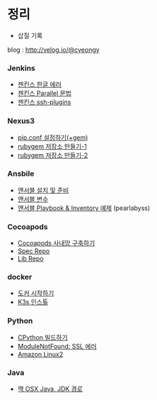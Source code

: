 # 정리

* 삽질 기록

blog : http://velog.io/@cyeongy

### Jenkins

* [젠킨스 한글 에러](jenkins/jenkins-hangul-error.md)
* [젠킨스 Parallel 문법](jenkins/jenkins-parallel.md)
* [젠킨스 ssh-plugins](jenkins/jenkins-ssh-plugins.md)

### Nexus3

* [pip.conf 설정하기(+gem)](nexus3/configure-pip.md)
* [rubygem 저장소 만들기-1](<nexus3/rubygem 저장소 만들기-1.md>)
* [rubygem 저장소 만들기-2](<nexus3/rubygem 저장소 만들기-2.md>)

### Ansbile

* [앤서블 설치 및 준비](ansible/install-ansible.md)
* [앤서블 변수](ansible/ansible-system-variable.md)
* [앤서블 Playbook & Inventory 예제](https://github.com/cyeongy/ansible/tree/main/pearlabyss) (pearlabyss)

### Cocoapods

* [Cocoapods 사내망 구축하기](cocoapods/build-private-cocoapods.md)
* [Spec Repo](cocoapods/spec-repo.md)
* [Lib Repo](cocoapods/lib-repo.md)

### docker

* [도커 시작하기](docker/install-docker.md)
* [K3s 인스톨](docker/install-k3s.md)

### Python

* [CPython 빌드하기](python/build-cpython.md)
* [ModuleNotFound: SSL 에러](python/modulenotfound-ssl-error.md)
* [Amazon Linux2](python/amazon-linux2.md)

### Java

* [맥 OSX Java, JDK 경로](java/osx/osx-jdk-path.md)
